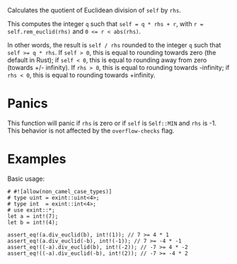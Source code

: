 Calculates the quotient of Euclidean division of `self` by `rhs`.

This computes the integer `q` such that `self = q * rhs + r`, with
`r = self.rem_euclid(rhs)` and `0 <= r < abs(rhs)`.

In other words, the result is `self / rhs` rounded to the integer `q` such that
`self >= q * rhs`.
If `self > 0`, this is equal to rounding towards zero (the default in Rust);
if `self < 0`, this is equal to rounding away from zero (towards +/- infinity).
If `rhs > 0`, this is equal to rounding towards -infinity;
if `rhs < 0`, this is equal to rounding towards +infinity.

# Panics

This function will panic if `rhs` is zero or if `self` is `Self::MIN` and `rhs`
is -1. This behavior is not affected by the `overflow-checks` flag.

# Examples

Basic usage:

```
# #![allow(non_camel_case_types)]
# type uint = exint::uint<4>;
# type int  = exint::int<4>;
# use exint::*;
let a = int!(7);
let b = int!(4);

assert_eq!(a.div_euclid(b), int!(1)); // 7 >= 4 * 1
assert_eq!(a.div_euclid(-b), int!(-1)); // 7 >= -4 * -1
assert_eq!((-a).div_euclid(b), int!(-2)); // -7 >= 4 * -2
assert_eq!((-a).div_euclid(-b), int!(2)); // -7 >= -4 * 2
```
